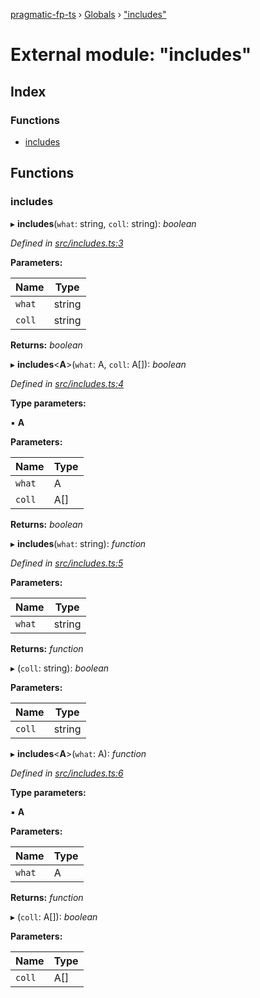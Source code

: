 [pragmatic-fp-ts](../README.md) › [Globals](../globals.md) › ["includes"](_includes_.md)

# External module: "includes"

## Index

### Functions

* [includes](_includes_.md#includes)

## Functions

###  includes

▸ **includes**(`what`: string, `coll`: string): *boolean*

*Defined in [src/includes.ts:3](https://github.com/hermann-p/pragmatic-fp-ts/blob/893c172/src/includes.ts#L3)*

**Parameters:**

Name | Type |
------ | ------ |
`what` | string |
`coll` | string |

**Returns:** *boolean*

▸ **includes**<**A**>(`what`: A, `coll`: A[]): *boolean*

*Defined in [src/includes.ts:4](https://github.com/hermann-p/pragmatic-fp-ts/blob/893c172/src/includes.ts#L4)*

**Type parameters:**

▪ **A**

**Parameters:**

Name | Type |
------ | ------ |
`what` | A |
`coll` | A[] |

**Returns:** *boolean*

▸ **includes**(`what`: string): *function*

*Defined in [src/includes.ts:5](https://github.com/hermann-p/pragmatic-fp-ts/blob/893c172/src/includes.ts#L5)*

**Parameters:**

Name | Type |
------ | ------ |
`what` | string |

**Returns:** *function*

▸ (`coll`: string): *boolean*

**Parameters:**

Name | Type |
------ | ------ |
`coll` | string |

▸ **includes**<**A**>(`what`: A): *function*

*Defined in [src/includes.ts:6](https://github.com/hermann-p/pragmatic-fp-ts/blob/893c172/src/includes.ts#L6)*

**Type parameters:**

▪ **A**

**Parameters:**

Name | Type |
------ | ------ |
`what` | A |

**Returns:** *function*

▸ (`coll`: A[]): *boolean*

**Parameters:**

Name | Type |
------ | ------ |
`coll` | A[] |

